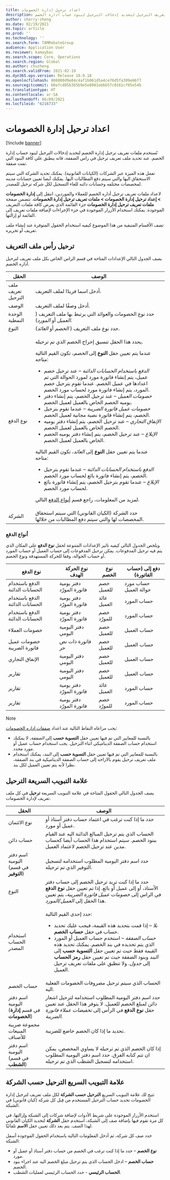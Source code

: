 ```yaml
---
title: اعداد ترحيل إدارة الخصومات
description: يصف هذا الموضوع كيفية إعداد بيانات ملفات تعريف الترحيل. تستخدم ملفات تعريف الترحيل لتحديد إدخالات الترحيل لبنود حساب أداره الخصم.
author: sherry-zheng
ms.date: 02/19/2021
ms.topic: article
ms.prod: ''
ms.technology: ''
ms.search.form: TAMRebateGroup
audience: Application User
ms.reviewer: kamaybac
ms.search.scope: Core, Operations
ms.search.region: Global
ms.author: chuzheng
ms.search.validFrom: 2021-02-19
ms.dyn365.ops.version: Release 10.0.18
ms.openlocfilehash: 808080d9e84c4af1b061d5a4ce76d5fa309e66f7
ms.sourcegitcommit: 60afcd85b3b5b9e5e8981ebbb57c0161cf05e54b
ms.translationtype: HT
ms.contentlocale: ar-SA
ms.lasthandoff: 06/09/2021
ms.locfileid: "6216733"
---
```

# <a name="rebate-management-posting-setup"></a>اعداد ترحيل إدارة الخصومات

[!include [banner](../includes/banner.md)]

تُستخدم ملفات تعريف ترحيل إدارة الخصم لتحديد إدخالات الترحيل لبنود حساب إدارة الخصم. عند تحديد ملف تعريف ترحيل في راس الصفقة، فانه ينطبق علي كافة البنود التي تمت صفقة.

تعمل هذه الميزة عبر الشركات (الكيانات القانونية). يمكنك تحديد الشركة التي سيتم الاستحقاق اليها والتي سيتم دفع المطالبات اليها. يمكنك أيضا تعيين حسابات مدينه لمخصصات مختلفه وحسابات دائنه للغاء التسجيل لكل شركه ترحيل للمصدر.

لاعداد ملفات تعريف ترحيل أداره الخصم للعملاء والموردين، انتقل إلى **إدارة الخصومات \> إعداد ترحيل إدارة الخصومات \> ملفات تعريف ترحيل إدارة الخصومات**. تتضمن صفحة **ملفات تعريف ترحيل إدارة الخصومات** جزء القائمة الذي يعرض كافة ملفات التعريف الموجودة. يمكنك استخدام الأزرار الموجودة في جزء الإجراءات لإضافة ملفات تعريف إلى القائمة أو إزالتها.

تصف الأقسام المتبقية من هذا الموضوع كيفيه استخدام الحقول المتوفرة عند إنشاء ملف تعريف أو تحريره.

## <a name="posting-profile-header"></a>ترحيل رأس ملف التعريف

يصف الجدول التالي الإعدادات المتاحة في قسم الراس الخاص بكل ملف تعريف لترحيل أداره الخصم.

| الحقل | الوصف |
|---|---|
| ملف تعريف الترحيل | أدخل اسما فريدًا لملف التعريف. |
| الوصف | أدخل وصفًا لملف التعريف. |
| الوحدة النمطية | حدد نوع الخصومات والعوائد التي يرتبط بها ملف التعريف ( *العميل* أو *المورد*). |
| النوع | حدد نوع ملف التعريف ( *الخصم* أو *العائد*). |
| نوع الدفع | <p>يحدد هذا الحقل تنسيق إخراج الخصم الذي تم ترحيله.<p><p>عندما يتم تعيين حقل **النوع** إلى *الخصم*، تكون القيم التالية متاحه:</p><ul><li>*الدفع باستخدام الحسابات الدائنة* – عند ترحيل خصم عميل، يتم إنشاء فاتورة مورد لمورد الحوالة التي تم اعدادها في عميل الخصم. عندما تقوم بترحيل خصم المورد، يتم إنشاء فاتورة مورد لحساب مورد الخصم.</li><li>*خصومات العميل* – عند ترحيل الخصم، يتم إنشاء دفتر يوميه الخصم الخاص بالعميل لعميل الخصم.</li><li>*خصومات عميل فاتورة الضريبة* – عندما تقوم بترحيل الخصم، يتم إنشاء فاتورة نصية مجانية لعميل الخصم.</li><li>*الإنفاق التجاري* – عند ترحيل الخصم، يتم إنشاء دفتر يوميه الخصم الخاص بالعميل لعميل الخصم.</li><li>*الإبلاغ* – عند ترحيل الخصم، يتم إنشاء دفتر يوميه الخصم الخاص بالعميل لعميل الخصم.</li></ul><p>عندما يتم تعيين حقل **النوع** إلى *العائد*، تكون القيم التالية متاحه:</p><ul><li>*الدفع باستخدام الحسابات الدائنة* – عندما تقوم بترحيل الخصم، يتم إنشاء فاتورة بائع لحساب مورد الخصم.</li><li>*الإبلاغ* – عندما تقوم بترحيل الخصم، يتم إنشاء فاتورة بائع لحساب مورد الخصم.</li></ul><p>لمزيد من المعلومات، راجع قسم [أنواع الدفع](#payment-types) التالي. |
| الشركة | حدد الشركة (الكيان القانوني) التي سيتم استحقاق المخصصات لها والتي سيتم دفع المطالبات من خلالها. |

### <a name="payment-types"></a>أنواع الدفع

ويلخص الجدول التالي كيفيه تاثير الإعدادات المتنوعة لحقل **نوع الدفع** على المكان الذي يتم فيه ترحيل المدفوعات. يمكن ترحيل المدفوعات إلى حساب العميل أو حساب المورد أو حساب الحوالة، وفقا للحركة المستهدفة ونوع الخصم.

| نوع الدفع | نوع الحركة الهدف | نوع الخصم | دفع إلى (حساب الفاتورة) |
|---|---|---|---|
| الدفع باستخدام الحسابات الدائنة | دفتر يومية فاتورة المورّد | خصم للعميل | حساب مورد حوالة العميل |
| الدفع باستخدام الحسابات الدائنة | دفتر يومية فاتورة المورّد | عائد العميل | حساب المورد |
| الدفع باستخدام الحسابات الدائنة | دفتر يومية فاتورة المورّد | خصم للمورّد | حساب المورد |
| خصومات العملاء | دفتر اليومية اليومي | خصم للعميل | حساب العميل |
| خصومات عميل فاتورة الضريبة | فاتورة ذات نص حر | خصم للعميل | حساب العميل |
| الإنفاق التجاري | دفتر اليومية اليومي | خصم للعميل | حساب العميل |
| تقارير | دفتر اليومية اليومي | خصم للعميل | حساب العميل |
| تقارير | دفتر يومية فاتورة المورّد | عائد العميل | حساب المورد |
| تقارير | دفتر يومية فاتورة المورّد | خصم للمورّد | حساب المورد |

> [!NOTE]
> يجب مراعاه النقاط التالية عند اعداد [صفقات إداره الخصومات](rebate-management-deals.md):
>
> - بالنسبة للمعايير التي تم فيها تعيين حقل **التسوية حسب** إلى *الصفقة*، لا يمكنك استخدام حساب الصفقة الديناميكي اثناء الترحيل. يجب استخدام حساب عميل أو مورد محدد.
> - بالنسبة للمعايير التي تم فيها تعيين حقل **التسوية حسب** إلى *البند*، يمكنك استخدام ملف تعريف ترحيل يقوم بالازاحه إلى حساب الصفقة الديناميكية في بند الصفقة، نظرا لأنه يتم تعيين العميل لكل بند.

## <a name="posting-fasttab"></a>علامة التبويب السريعة الترحيل

يصف الجدول التالي الحقول المتاحة في علامة التبويب السريعة **ترحيل** في كل ملف تعريف لإدارة الخصومات.

| الحقل | الوصف |
|---|---|
| نوع الائتمان | حدد ما إذا كنت ترغب في اعتماد حساب دفتر أستاذ أو عميل أو مورد. |
| حساب دائن | الحساب الذي يتم ترحيل المبالغ الدائنة اليه عند القيام ببنود الخصم. سيتم استخدام هذا الحساب أيضا كحساب مدين عند ترحيل الخصم لاعتماد العميل. |
| اسم دفتر اليومية<br>(في قسم **التوفير**) | حدد اسم دفتر اليومية المطلوب استخدامه لتسجيل التوفير الذي تم ترحيله. |
| النوع | حدد ما إذا كنت تريد ترحيل الخصم إلى حساب دفتر الأستاذ، أو إلى عميل أو بائع. إذا تم تعيين حقل **نوع الدفع** في الراس إلى *خصومات عميل فاتورة الضريبة*، يتم تعيين هذا الحقل إلى *العميل/المورد*. |
| استخدام الحساب المصدر | <p>حدد إحدى القيم التالية:</p><ul><li>*بلا* – إذا قمت بتحديد هذه القيمة، فيجب عليك تحديد حساب في حقل **حساب الخصم**.</li><li>*حساب الصفقة* – استخدم حساب العميل أو المورد الذي يتم تحديده في بند الخصم. يمكنك تحديد هذه القيمة فقط حيث تم تعيين حقل **التسوية حسب** إلى *البند* وبنود الصفقة حيث تم تعيين حقل **رمز الحساب** إلى *جدول*. ولا تنطيق على ملفات تعريف ترحيل العميل.</li></ul> |
| حساب الخصم | الحساب الذي سيتم ترحيل مصروفات الخصومات الفعلية اليه. |
| اسم دفتر اليومية<br>(في قسم **إدارة الخصومات**) | حدد اسم دفتر اليومية المطلوب استخدامه لترحيل اشعار دائن لمبلغ الخصم للعميل. لا يتوفر هذا الحقل عند تعيين حقل **نوع الدفع** في الرأس إلى *تخفيضات عملاء فاتورة الضريبة*. |
| مجموعة ضريبة المبيعات للأصناف | تحديد ما إذا كان الخصم خاضع للضريبة. |
| اسم دفتر اليومية<br>(في قسم **الشطب**) | إذا كان الخصم الذي تم ترحيله لا يساوي المخصص، يمكن ان تتم كتابه الفرق. حدد اسم دفتر اليومية المطلوب استخدامه لتسجيل الشطب الذي تم ترحيله. |

## <a name="posting-by-company-fasttab"></a>علامة التبويب السريع الترحيل حسب الشركة

تتيح لك علامة التبويب السريع **الترحيل حسب الشركة** لكل ملف تعريف لترحيل إدارة الخصومات تحديد حساب الترحيل المستخدم من قِبل كل شركه (كيان قانوني) في الشبكة.

استخدم الأزرار الموجودة على شريط الأدوات لإضافة شركات إلى الشبكة وإزالتها. في كل مرة تقوم فيها بإضافة صف إلى الشبكة، استخدم حقل **الشركة** لتحديد الكيان القانوني لهذا الصف. يتم بعد ذلك تعيين حقل **الاسم** تلقائيًا.

حدد صف كل شركة، ثم أدخل المعلومات التالية باستخدام الحقول الموجودة أسفل الشبكة:

- **نوع الخصم** – حدد ما إذا كنت ترغب في الخصم من حساب دفتر أستاذ أو عميل أو مورد.
- **حساب الخصم** – ادخل الحساب الذي يتم ترحيل مبلغ الخصم اليه عند اجراء بنود الخصم.
- **الحساب الرئيسي** - حدد الحساب الرئيسي لعمليات الشطب.
